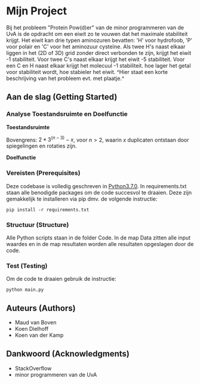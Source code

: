 # Mijn Project

Bij het probleem "Protein Pow(d)er" van de minor programmeren van de UvA is de opdracht om een eiwit zo te vouwen dat het maximale stabiliteit krijgt. Het eiwit kan drie typen aminozuren bevatten: 'H' voor hydrofoob, 'P' voor polair en 'C' voor het aminozuur cysteïne. Als twee H's naast elkaar liggen in het (2D of 3D) grid zonder direct verbonden te zijn, krijgt het eiwit -1 stabiliteit. Voor twee C's naast elkaar krijgt het eiwit -5 stabiliteit. Voor een C en H naast elkaar krijgt het molecuul -1 stabiliteit. hoe lager het getal voor stabiliteit wordt, hoe stabieler het eiwit.
^Hier staat een korte beschrijving van het probleem evt. met plaatje.^

## Aan de slag (Getting Started)

### Analyse Toestandsruimte en Doelfunctie
__Toestandsruimte__

Bovengrens: $2 * 3^(n-3) - x$, voor $n > 2$, waarin $x$ duplicaten ontstaan door spiegelingen
en rotaties zijn.

__Doelfunctie__

### Vereisten (Prerequisites)

Deze codebase is volledig geschreven in [Python3.7.0](https://www.python.org/downloads/). In requirements.txt staan alle benodigde packages om de code succesvol te draaien. Deze zijn gemakkelijk te installeren via pip dmv. de volgende instructie:

```
pip install -r requirements.txt
```

### Structuur (Structure)

Alle Python scripts staan in de folder Code. In de map Data zitten alle input waardes en in de map resultaten worden alle resultaten opgeslagen door de code.

### Test (Testing)

Om de code te draaien gebruik de instructie:

```
python main.py
```

## Auteurs (Authors)

* Maud van Boven
* Koen Dielhoff
* Koen van der Kamp

## Dankwoord (Acknowledgments)

* StackOverflow
* minor programmeren van de UvA
